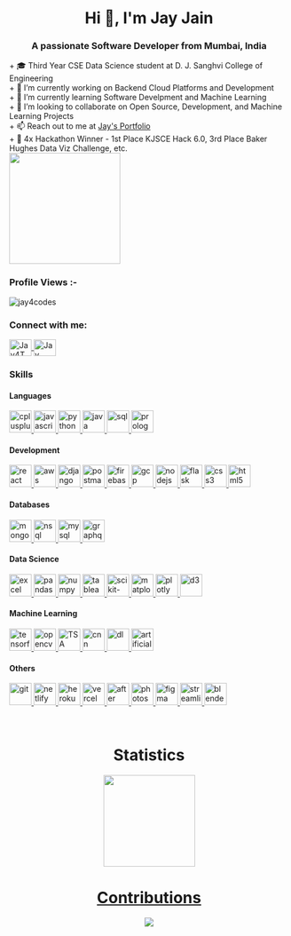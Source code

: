 <h1 align="center">Hi 👋, I'm Jay Jain</h1>
<h3 align="center">A passionate Software Developer from Mumbai, India</h3>
<p align="left">
  + 🎓 Third Year CSE Data Science student at D. J. Sanghvi College of Engineering<br>
  + 🔭 I’m currently working on Backend Cloud Platforms and Development<br>
  + 🌱 I’m currently learning Software Develpment and Machine Learning<br>
  + 👯 I’m looking to collaborate on Open Source, Development, and Machine Learning Projects<br>
  + 📫 Reach out to me at <a href="https://jay-jain.netlify.app/" target="_blank">Jay's Portfolio</a><br>
  + 🥇 4x Hackathon Winner - 1st Place KJSCE Hack 6.0, 3rd Place Baker Hughes Data Viz Challenge, etc. <br>
  <img src="https://github.com/Adam-pw/Adam-pw/blob/main/animation_500_kxa883sd.gif" width="200" height="200"/>
</p>
<p align="right"> 
    <h3>Profile Views :-</h3>
    <img src="https://komarev.com/ghpvc/?username=jay4codes&label=Profile%20views&color=0e75b6&style=flat" alt="jay4codes" /> 
</p>
<p align="left">
  <h3>Connect with me:</h3>
  <a href="https://twitter.com/Jay4Tweeting" target="_blank">
    <img 
      align="center" 
      src="https://raw.githubusercontent.com/rahuldkjain/github-profile-readme-generator/master/src/images/icons/Social/twitter.svg" 
      alt="Jay4Tweeting" 
      height="30" 
      width="40" />
  </a>
  <a href="https://www.linkedin.com/in/jay-jain-a9bb12200/" target="_blank">
    <img 
      align="center"
      src="https://raw.githubusercontent.com/rahuldkjain/github-profile-readme-generator/master/src/images/icons/Social/linked-in-alt.svg" 
      alt="Jay Jain" 
      height="30" 
      width="40" />
  </a>
</p>

<p align="left">
  <h3>Skills</h3>
  <h4>Languages</h4>
  <a href="#">
    <img src="https://jay-jain.netlify.app/icons/cpp.svg" alt="cplusplus" width="40" height="40"/> 
  </a>
  <a href="https://reactjs.org/" target="_blank" rel="noreferrer">
    <img src="https://jay-jain.netlify.app/icons/js.svg" alt="javascript" width="40" height="40"/>
  </a> 
  <a href="https://www.python.org" target="_blank">
    <img src="https://jay-jain.netlify.app/icons/python.svg" alt="python" width="40" height="40"/>
  </a>
  <a href="https://www.java.com/en/" target="_blank">
    <img src="https://jay-jain.netlify.app/icons/java.svg" alt="java" width="40" height="40"/>
  </a>

  <a href="#">
    <img src="https://jay-jain.netlify.app/icons/sql.png" alt="sql" width="40" height="40"/>
  </a>
  <a href="https://www.swi-prolog.org/" target="_blank">
    <img src="https://jay-jain.netlify.app/icons/prolog.svg" alt="prolog" width="40" height="40"/>
  </a>
  <h4>Development</h4>
  <a href="https://reactjs.org/" target="_blank" rel="noreferrer">
    <img src="https://jay-jain.netlify.app/icons/react.svg" alt="react" width="40" height="40"/>
  </a> 
  <a href="https://aws.amazon.com" target="_blank" rel="noreferrer">
    <img src="https://jay-jain.netlify.app/icons/aws.svg" alt="aws" width="40" height="40"/>
  </a>
  <a href="https://www.djangoproject.com/" target="_blank" rel="noreferrer">
    <img src="https://jay-jain.netlify.app/icons/django.svg" alt="django" width="40" height="40"/>
  </a>
  <a href="https://postman.com" target="_blank" rel="noreferrer">
    <img src="https://jay-jain.netlify.app/icons/postman.svg" alt="postman" width="40" height="40"/>
  </a>
  <a href="https://firebase.google.com/" target="_blank" rel="noreferrer">
    <img src="https://jay-jain.netlify.app/icons/firebase.svg" alt="firebase" width="40" height="40"/>
  </a>
  <a href="https://cloud.google.com" target="_blank" rel="noreferrer">
    <img src="https://jay-jain.netlify.app/icons/gcp.svg" alt="gcp" width="40" height="40"/>
  </a>
  <a href="https://nodejs.org" target="_blank" rel="noreferrer">
    <img src="https://jay-jain.netlify.app/icons/nodejs.svg" alt="nodejs" width="40" height="40"/>
  </a>
  <a href="https://flask.palletsprojects.com/en/2.2.x/" target="_blank">
    <img src="https://jay-jain.netlify.app/icons/flask.svg" alt="flask" width="40" height="40"/>
  </a> 
  <a href="https://www.w3schools.com/css/" target="_blank">
    <img src="https://jay-jain.netlify.app/icons/css-3.svg" alt="css3" width="40" height="40"/>
  </a> 
  <a href="https://www.w3.org/html/" target="_blank"> 
    <img src="https://jay-jain.netlify.app/icons/html-5.svg" alt="html5" width="40" height="40"/> 
  </a>
  <h4>Databases</h4>
  <a href="https://www.mongodb.com/" target="_blank" rel="noreferrer">
    <img src="https://jay-jain.netlify.app/icons/mongodb-icon.svg" alt="mongodb" width="40" height="40"/>
  </a>
  <a href="#">
    <img src="https://jay-jain.netlify.app/icons/nosql.svg" alt="nsql" width="40" height="40"/>
  </a>
  <a href="https://www.mysql.com/" target="_blank">
    <img src="https://jay-jain.netlify.app/icons/mysql.svg" alt="mysql" width="40" height="40"/>
  </a>
  <a href="https://graphql.org/" target="_blank">
    <img src="https://jay-jain.netlify.app/icons/graphql.svg" alt="graphql" width="40" height="40"/>
  </a>
  <h4>Data Science</h4>
  <a href="#">    
    <img src="https://jay-jain.netlify.app/icons/excel.png" alt="excel" width="40" height="40"/>
  </a>
  <a href="https://pandas.pydata.org/" target="_blank" rel="noreferrer">
    <img src="https://jay-jain.netlify.app/icons/pandas.png" alt="pandas" width="40" height="40"/>
  </a>
  <a href="https://numpy.org/" target="_blank" rel="noreferrer">
    <img src="https://jay-jain.netlify.app/icons/numpy.png" alt="numpy" width="40" height="40"/>
  </a>
  <a href="https://www.tableau.com/" target="_blank" rel="noreferrer">
    <img src="https://jay-jain.netlify.app/icons/tableau.svg" alt="tableau" width="40" height="40"/>
  </a>
  <a href="https://scikit-learn.org/" target="_blank" rel="noreferrer">
    <img src="https://jay-jain.netlify.app/icons/scikit.png" alt="scikit-learn" width="40" height="40"/>
  </a>
  <a href="https://matplotlib.org/" target="_blank" rel="noreferrer">
    <img src="https://jay-jain.netlify.app/icons/matplotlib.svg" alt="matplotlib" width="40" height="40"/>
  </a>
  <a href="https://plotly.com/" target="_blank" rel="noreferrer">
    <img src="https://jay-jain.netlify.app/icons/plotly.svg" alt="plotly" width="40" height="40"/>
  </a>
  <a href="https://d3js.org/" target="_blank" rel="noreferrer">
    <img src="https://jay-jain.netlify.app/icons/d3.svg" alt="d3" width="40" height="40"/>
  </a>
  <h4>Machine Learning</h4>
  <a href="https://www.tensorflow.org" target="_blank" rel="noreferrer">
    <img src="https://jay-jain.netlify.app/icons/tensorflow.svg" alt="tensorflow" width="40" height="40"/>
  </a>
  <a href="https://opencv.org/" target="_blank" rel="noreferrer">
    <img src="https://jay-jain.netlify.app/icons/opencv.svg" alt="opencv" width="40" height="40"/>
  </a>
  <a href="#">
    <img src="https://jay-jain.netlify.app/icons/tsa.png" alt="TSA" width="40" height="40"/>
  </a>
  <a href="#">  
    <img src="https://jay-jain.netlify.app/icons/cnn.png" alt="cnn" width="40" height="40"/>
  </a>
  <a href="#">
    <img src="https://jay-jain.netlify.app/icons/dl.png" alt="dl" width="40" height="40"/>
  </a>

  <a href="#">
    <img src="https://jay-jain.netlify.app/icons/artificial-intelligence.svg" alt="artificial-intelligence" width="40" height="40"/>
  </a>
  <h4>Others</h4>
  <a href="https://git-scm.com/" target="_blank" rel="noreferrer">
    <img src="https://jay-jain.netlify.app/icons/git-icon.svg" alt="git" width="40" height="40"/>
  </a>
  <a href="https://www.netlify.com/" target="_blank" rel="noreferrer">
    <img src="https://jay-jain.netlify.app/icons/netlify.svg" alt="netlify" width="40" height="40"/>
  </a>
  <a href="https://heroku.com" target="_blank" rel="noreferrer">
    <img src="https://jay-jain.netlify.app/icons/heroku-icon.svg" alt="heroku" width="40" height="40"/>
  </a>
  <a href="https://vercel.com/" target="_blank" rel="noreferrer">
    <img src="https://jay-jain.netlify.app/icons/vercel.svg" alt="vercel" width="40" height="40"/>
  </a>
  <a href="https://www.adobe.com/in/products/aftereffects.html" target="_blank" rel="noreferrer">
    <img src="https://jay-jain.netlify.app/icons/blender.svg" alt="after effects" width="40" height="40"/>
  </a>
  <a href="https://www.photoshop.com/en" target="_blank" rel="noreferrer">
    <img src="https://jay-jain.netlify.app/icons/adobe-photoshop.svg" alt="photoshop" width="40" height="40"/>
  </a>
  <a href="https://www.figma.com/" target="_blank" rel="noreferrer">
    <img src="https://jay-jain.netlify.app/icons/figma.svg" alt="figma" width="40" height="40"/>
  </a>
  <a href="https://streamlit.io/" target="_blank" rel="noreferrer">
    <img src="https://jay-jain.netlify.app/icons/streamlit.svg" alt="streamlit" width="40" height="40"/>
  </a>
  <a href="https://blender.org/" target="_blank" rel="noreferrer">
    <img src="https://jay-jain.netlify.app/icons/blender.svg" alt="blender" width="40" height="40"/>
  </a>
</p>
<br>

<h1 align="center"> Statistics</h1>
<p align="center">
  <a href="https://github.com/jay4codes/github-readme-stats">
    <img src="https://github-readme-stats.vercel.app/api?username=jay4codes&show_icons=true&bg_color=0d1117&text_color=40cfcd&border_color=444" height="165"

  </a>
</p>

<h1 align="center"> Contributions</h1>
<p align="center">
  <a href="https://git.io/streak-stats" align="middle">
    <img src="http://github-readme-streak-stats.herokuapp.com?user=jay4codes&theme=react&background=0d1117&border=666">
  </a>
</p>

